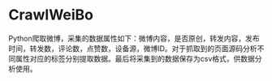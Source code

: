 # CrawlWeiBo
Python爬取微博，采集的数据属性如下：微博内容，是否原创，转发内容，发布时间，转发数，评论数，点赞数，设备源，微博ID。对于抓取到的页面源码分析不同属性对应的标签分别提取数据。最后将采集到的数据保存为csv格式，供数据分析使用。
